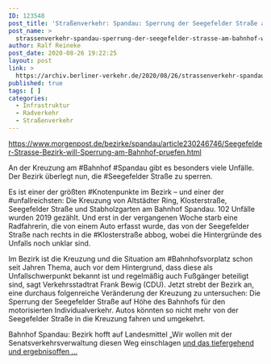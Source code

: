 ```yaml
---
ID: 123548
post_title: 'Straßenverkehr: Spandau: Sperrung der Seegefelder Straße am Bahnhof wird geprüft, aus Berliner Morgenpost'
post_name: >
  strassenverkehr-spandau-sperrung-der-seegefelder-strasse-am-bahnhof-wird-geprueft-aus-berliner-morgenpost
author: Ralf Reineke
post_date: 2020-08-26 19:22:25
layout: post
link: >
  https://archiv.berliner-verkehr.de/2020/08/26/strassenverkehr-spandau-sperrung-der-seegefelder-strasse-am-bahnhof-wird-geprueft-aus-berliner-morgenpost/
published: true
tags: [ ]
categories:
  - Infrastruktur
  - Radverkehr
  - Straßenverkehr
---
```

https://www.morgenpost.de/bezirke/spandau/article230246746/Seegefelder-Strasse-Bezirk-will-Sperrung-am-Bahnhof-pruefen.html

An der Kreuzung am #Bahnhof #Spandau gibt es besonders viele Unfälle. Der Bezirk überlegt nun, die #Seegefelder Straße zu sperren.

Es ist einer der größten #Knotenpunkte im Bezirk – und einer der #unfallreichsten: Die Kreuzung von Altstädter Ring, Klosterstraße, Seegefelder Straße und Stabholzgarten am Bahnhof Spandau. 102 Unfälle wurden 2019 gezählt. Und erst in der vergangenen Woche starb eine Radfahrerin, die von einem Auto erfasst wurde, das von der Seegefelder Straße nach rechts in die #Klosterstraße abbog, wobei die Hintergründe des Unfalls noch unklar sind.

Im Bezirk ist die Kreuzung und die Situation am #Bahnhofsvorplatz schon seit Jahren Thema, auch vor dem Hintergrund, dass diese als Unfallschwerpunkt bekannt ist und regelmäßig auch Fußgänger beteiligt sind, sagt Verkehrsstadtrat Frank Bewig (CDU). Jetzt strebt der Bezirk an, eine durchaus folgenreiche Veränderung der Kreuzung zu untersuchen: Die Sperrung der Seegefelder Straße auf Höhe des Bahnhofs für den motorisierten Individualverkehr. Autos könnten so nicht mehr von der Seegefelder Straße in die Kreuzung fahren und umgekehrt.

Bahnhof Spandau: Bezirk hofft auf Landesmittel
„Wir wollen mit der Senatsverkehrsverwaltung diesen Weg einschlagen <a href="https://www.morgenpost.de/bezirke/spandau/article230246746/Seegefelder-Strasse-Bezirk-will-Sperrung-am-Bahnhof-pruefen.html">und das tiefergehend und ergebnisoffen ...</a>